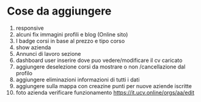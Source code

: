 # Cose da aggiungere

1. responsive
2. alcuni fix immagini profili e blog (Online sito)
3. I badge corsi in base al prezzo e tipo corso 
8. show azienda
9. Annunci di lavoro sezione
10. dashboard user inserire dove puo vedere/modificare il cv caricato
12. aggiungere deselezione corsi da mostrare o non /cancellazione dal profilo
13. aggiungere eliminazioni informazioni di tutti i dati
16. aggiungere sulla mappa con creazine punti per nuove aziende iscritte
19. foto azienda verificare funzionamento
https://it.ucv.online/orgs/aa/edit
